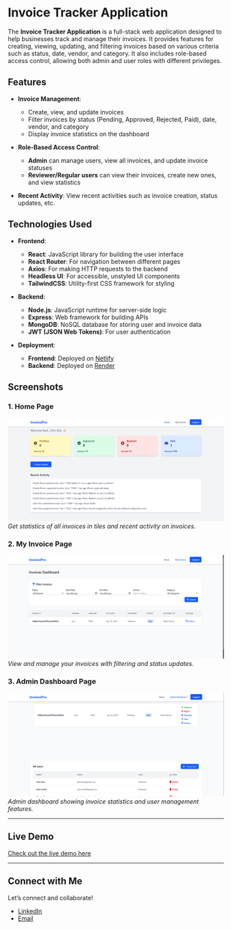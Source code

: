 # Invoice Tracker Application

The **Invoice Tracker Application** is a full-stack web application designed to help businesses track and manage their invoices. It provides features for creating, viewing, updating, and filtering invoices based on various criteria such as status, date, vendor, and category. It also includes role-based access control, allowing both admin and user roles with different privileges.

## Features

- **Invoice Management**: 
  - Create, view, and update invoices
  - Filter invoices by status (Pending, Approved, Rejected, Paid), date, vendor, and category
  - Display invoice statistics on the dashboard
  
- **Role-Based Access Control**:
  - **Admin** can manage users, view all invoices, and update invoice statuses
  - **Reviewer/Regular users** can view their invoices, create new ones, and view statistics
  
- **Recent Activity**: View recent activities such as invoice creation, status updates, etc.

## Technologies Used

- **Frontend**:
  - **React**: JavaScript library for building the user interface
  - **React Router**: For navigation between different pages
  - **Axios**: For making HTTP requests to the backend
  - **Headless UI**: For accessible, unstyled UI components
  - **TailwindCSS**: Utility-first CSS framework for styling
  
- **Backend**:
  - **Node.js**: JavaScript runtime for server-side logic
  - **Express**: Web framework for building APIs
  - **MongoDB**: NoSQL database for storing user and invoice data
  - **JWT (JSON Web Tokens)**: For user authentication
  
- **Deployment**:
  - **Frontend**: Deployed on [Netlify](https://enchanting-kangaroo-653b74.netlify.app/)
  - **Backend**: Deployed on [Render](https://render.com/)
 
## Screenshots  

### 1. Home Page
![Home Page](https://github.com/Roh17v/Invoice-Tracker-App/blob/main/screenshots/Invoice%20Home%20Page.png?raw=true)  
*Get statistics of all invoices in tiles and recent activity on invoices.*

### 2. My Invoice Page  
![My Invoice Page](https://github.com/Roh17v/Invoice-Tracker-App/blob/main/screenshots/My%20Invoice%20Page.png?raw=true)  
*View and manage your invoices with filtering and status updates.*

### 3. Admin Dashboard Page
![Admin Dashboard Page](https://github.com/Roh17v/Invoice-Tracker-App/blob/main/screenshots/Invoice%20Admin%20Dashboard.png?raw=true)  
*Admin dashboard showing invoice statistics and user management features.*

---

## Live Demo  
[Check out the live demo here](https://enchanting-kangaroo-653b74.netlify.app/)  

---

## Connect with Me  
Let’s connect and collaborate!  

- [LinkedIn](https://www.linkedin.com/in/r04hitverma/)  
- [Email](mailto:rohitverma272727@gmail.com)  
